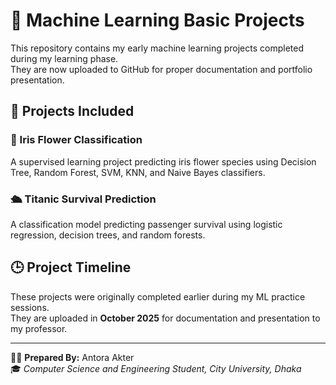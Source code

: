 # 🧠 Machine Learning Basic Projects

This repository contains my early machine learning projects completed during my learning phase.  
They are now uploaded to GitHub for proper documentation and portfolio presentation.

## 📂 Projects Included

### 🪷 Iris Flower Classification
A supervised learning project predicting iris flower species using Decision Tree, Random Forest, SVM, KNN, and Naive Bayes classifiers.

### 🛳 Titanic Survival Prediction
A classification model predicting passenger survival using logistic regression, decision trees, and random forests.

## 🕒 Project Timeline
These projects were originally completed earlier during my ML practice sessions.  
They are uploaded in **October 2025** for documentation and presentation to my professor.

---

👩‍💻 **Prepared By:** Antora Akter  
🎓 *Computer Science and Engineering Student, City University, Dhaka*
